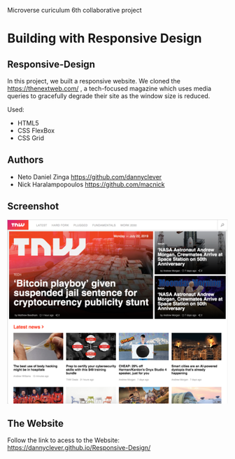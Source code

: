 Microverse curiculum 6th collaborative project

# Building with Responsive Design

## Responsive-Design

In this project, we built a responsive website. We cloned the https://thenextweb.com/ , a tech-focused magazine which uses media queries to gracefully degrade their site as the window size is reduced.

Used:

- HTML5
- CSS FlexBox
- CSS Grid

## Authors

- Neto Daniel Zinga https://github.com/dannyclever
- Nick Haralampopoulos https://github.com/macnick

## Screenshot

![screenshot](img/screenshot.png)

## The Website

Follow the link to acess to the Website: https://dannyclever.github.io/Responsive-Design/
